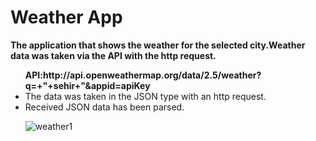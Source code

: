 # Weather App
<b>The application that shows the weather for the selected city.Weather data was taken via the API with the http request.</b>
<ul>
<b> API:http://api.openweathermap.org/data/2.5/weather?q=+"+sehir+"&appid=apiKey</b>
<li> The data was taken in the JSON type with an http request.</li>
<li> Received JSON data has been parsed.</li>
 
 
 ![weather1](https://user-images.githubusercontent.com/60261458/92130611-992bee00-ee0d-11ea-83cd-62aa10da4133.png)

 
